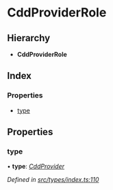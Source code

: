 # CddProviderRole

## Hierarchy

* **CddProviderRole**

## Index

### Properties

* [type](cddproviderrole.md#type)

## Properties

### type

• **type**: [_CddProvider_](../enums/roletype.md#cddprovider)

_Defined in_ [_src/types/index.ts:110_](https://github.com/PolymathNetwork/polymesh-sdk/blob/5b409784/src/types/index.ts#L110)

